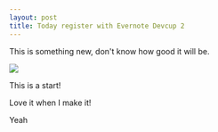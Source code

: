 ```yaml
---
layout: post
title: Today register with Evernote Devcup 2
---
```

This is something new, don't know how good it will be.

  
  
  
![](https://sandbox.evernote.com/shard/s1/res/66fae2d2-fa63-437a-affb-7a1c4ea6c163/icon@2x.png)

This is a start!

  
Love it when I make it!

  
Yeah